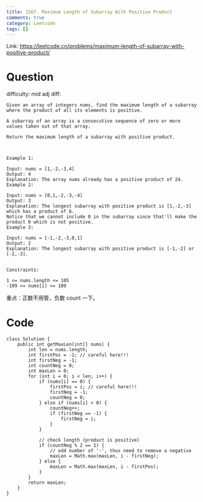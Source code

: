 ```yaml
---
title: 1567. Maximum Length of Subarray With Positive Product
comments: true
category: Leetcode
tags: []
---
```


Link: https://leetcode.cn/problems/maximum-length-of-subarray-with-positive-product/

# Question

difficulty: mid
adj diff:

    Given an array of integers nums, find the maximum length of a subarray where the product of all its elements is positive.

    A subarray of an array is a consecutive sequence of zero or more values taken out of that array.

    Return the maximum length of a subarray with positive product.

     

    Example 1:

    Input: nums = [1,-2,-3,4]
    Output: 4
    Explanation: The array nums already has a positive product of 24.
    Example 2:

    Input: nums = [0,1,-2,-3,-4]
    Output: 3
    Explanation: The longest subarray with positive product is [1,-2,-3] which has a product of 6.
    Notice that we cannot include 0 in the subarray since that'll make the product 0 which is not positive.
    Example 3:

    Input: nums = [-1,-2,-3,0,1]
    Output: 2
    Explanation: The longest subarray with positive product is [-1,-2] or [-2,-3].
     

    Constraints:

    1 <= nums.length <= 105
    -109 <= nums[i] <= 109

重点：正数不用管，负数 count 一下。

# Code

```
class Solution {
    public int getMaxLen(int[] nums) {
        int len = nums.length;
        int firstPos = -1; // careful here!!!
        int firstNeg = -1;
        int countNeg = 0;
        int maxLen = 0;
        for (int i = 0; i < len; i++) {
            if (nums[i] == 0) {
                firstPos = i; // careful here!!!
                firstNeg = -1;
                countNeg = 0;
            } else if (nums[i] < 0) {
                countNeg++;
                if (firstNeg == -1) {
                    firstNeg = i;
                }
            }

            // check length (product is positive)
            if (countNeg % 2 == 1) {
                // odd number of '-', thus need to remove a negative
                maxLen = Math.max(maxLen, i - firstNeg);
            } else {
                maxLen = Math.max(maxLen, i - firstPos);
            }
        }
        return maxLen;
    }
}
```
